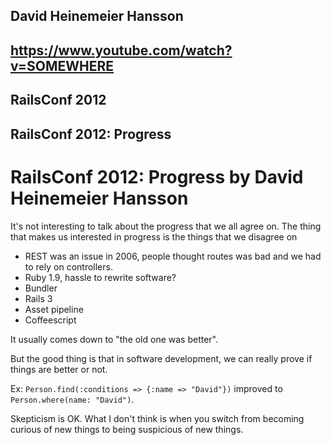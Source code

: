 David Heinemeier Hansson
---
https://www.youtube.com/watch?v=SOMEWHERE
---
RailsConf 2012
---
RailsConf 2012: Progress
---
# RailsConf 2012: Progress by David Heinemeier Hansson

It's not interesting to talk about the progress that we all agree on. The thing that makes us interested in progress is the things that we disagree on

-  REST was an issue in 2006, people thought routes was bad and we had to rely on controllers.
- Ruby 1.9, hassle to rewrite software?
- Bundler
- Rails 3
- Asset pipeline
- Coffeescript

It usually comes down to "the old one was better".

But the good thing is that in software development, we can really prove if things are better or not.

Ex: `Person.find(:conditions => {:name => "David"})` improved to `Person.where(name: "David")`.

Skepticism is OK. What I don't think is when you switch from becoming curious of new things to being suspicious of new things.
